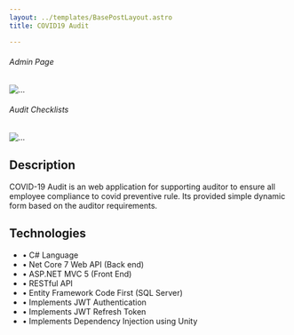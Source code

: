 ```yaml
---
layout: ../templates/BasePostLayout.astro
title: COVID19 Audit

---
```


<div class="w-75 mx-auto mb-3">
    <h6 class="text-center">Admin Page</h6>
    <img src="/portofolio/assets/audit_home.png" class="d-block w-100" alt="...">
</div>
<div class="w-75 mx-auto mb-3">
    <h6 class="text-center">Audit Checklists</h6>
    <img src="/portofolio/assets/audit_checklist.png" class="d-block w-100" alt="...">
</div>

## Description

COVID-19 Audit is an web application for supporting auditor to ensure all employee compliance to covid preventive rule.
Its provided simple dynamic form based on the auditor requirements.

## Technologies

- • C# Language
- • Net Core 7 Web API (Back end)
- • ASP.NET MVC 5 (Front End)
- • RESTful API
- • Entity Framework Code First (SQL Server)
- • Implements JWT Authentication 
- • Implements JWT Refresh Token 
- • Implements Dependency Injection using Unity
